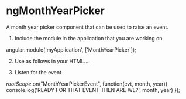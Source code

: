 # ngMonthYearPicker
A month year picker component that can be used to raise an event.

1. Include the module in the application that you are working on

  angular.module('myApplication', ['MonthYearPicker']);

2. Use as follows in your HTML....  

  <month-year-picker></month-year-picker>

3. Listen for the event

  $rootScope.$on("MonthYearPickerEvent", function(evt, month, year){
    console.log('READY FOR THAT EVENT THEN ARE WE?', month, year)
  });            
